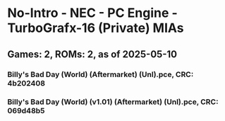 # No-Intro - NEC - PC Engine - TurboGrafx-16 (Private) MIAs
## Games: 2, ROMs: 2, as of 2025-05-10

### Billy's Bad Day (World) (Aftermarket) (Unl).pce, CRC: 4b202408
### Billy's Bad Day (World) (v1.01) (Aftermarket) (Unl).pce, CRC: 069d48b5

